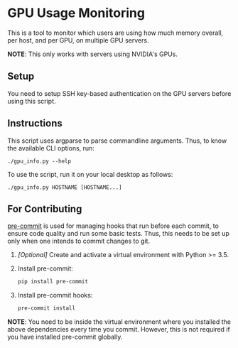# GPU Usage Monitoring

This is a tool to monitor which users are using how much memory overall, per host, and per GPU, on multiple GPU servers.

**NOTE**: This only works with servers using NVIDIA's GPUs.

## Setup
You need to setup SSH key-based authentication on the GPU servers before using this script.

## Instructions
This script uses argparse to parse commandline arguments.
Thus, to know the available CLI options, run:
```
./gpu_info.py --help
```

To use the script, run it on your local desktop as follows:
```
./gpu_info.py HOSTNAME [HOSTNAME...]
```

## For Contributing
[pre-commit](https://pre-commit.com/) is used for managing hooks that run before each commit, to ensure code quality and run some basic tests.
Thus, this needs to be set up only when one intends to commit changes to git.

1. *[Optional]* Create and activate a virtual environment with Python >= 3.5.
2. Install pre-commit:
    ```sh
    pip install pre-commit
    ```

3. Install pre-commit hooks:
    ```sh
    pre-commit install
    ```

**NOTE**: You need to be inside the virtual environment where you installed the above dependencies every time you commit.
However, this is not required if you have installed pre-commit globally.
